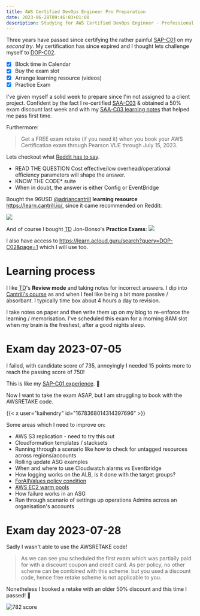 ```yaml
---
title: AWS Certified DevOps Engineer Pro Preparation
date: 2023-06-28T09:46:03+01:00
description: Studying for AWS Certified DevOps Engineer - Professional
---
```


Three years have passed since certifying the rather painful
[SAP-C01](https://dabase.com/blog/2020/AWS_Pro_exam_notes/) on my _second try_.
My certification has since expired and I thought lets challenge myself to <abbr
title="Certified DevOps Engineer - Professional">DOP-C02</abbr>.

* [X] Block time in Calendar
* [X] Buy the exam slot
* [X] Arrange learning resource (videos)
* [X] Practice Exam

I've given myself a solid week to prepare since I'm not assigned to a client
project. Confident by the fact I re-certified
[SAA-C03](https://www.credly.com/users/khendry/badges) & obtained a 50% exam discount last week and with my [SAA-C03 learning notes](/blog/2023/SAA-C03/) that helped me pass
first time.

Furthermore:

> Get a FREE exam retake (if you need it) when you book your AWS Certification
> exam through Pearson VUE through July 15, 2023.

Lets checkout what [Reddit has to say](https://www.reddit.com/r/AWSCertifications/search?q=DOP-C02&restrict_sr=on).

* READ THE QUESTION Cost effective/low overhead/operational efficiency parameters will shape the answer.
* KNOW THE CODE* suite
* When in doubt, the answer is either Config or EventBridge

Bought the 96USD [@adriancantrill](https://twitter.com/adriancantrill) **learning resource** https://learn.cantrill.io/, since it came recommended on Reddit:

<img src="https://s.natalian.org/2023-06-28/cantrill.png">

And of course I bought <abbr title="Tutorial Dojo">TD</abbr> Jon-Bonso's **Practice Exams**:
<img src="https://s.natalian.org/2023-06-28/bonso.png">

I also have access to https://learn.acloud.guru/search?query=DOP-C02&page=1 which I will use too.

# Learning process

I like <abbr title="Tutorial Dojo">TD</abbr>'s **Review mode** and taking
notes for incorrect answers. I  dip into [Cantrill's
course](https://learn.cantrill.io/courses/enrolled/1101198) as and when I feel
like being a bit more passive / absorbant. I typically time box about 4 hours a
day to revision.

I take notes on paper and then write them up on my blog to re-enforce the
learning / memorisation. I've scheduled this exam for a morning 8AM slot when
my brain is the freshest, after a good nights sleep.

# Exam day 2023-07-05

I failed, with candidate score of 735, annoyingly I needed 15 points more to reach the passing score of 750! 

This is like my [SAP-C01 experience](/blog/2020/failed-the-SAP-C01/). 💩

Now I want to take the exam ASAP, but I am struggling to book with the AWSRETAKE code. 

{{< x user="kaihendry" id="1678368014314397696" >}}

Some areas which I need to improve on:

* AWS S3 replication - need to try this out
* Cloudformation templates / stacksets
* Running through a scenario like how to check for untagged resources across regions/accounts
* Rolling update ASG examples
* When and where to use Cloudwatch alarms vs Eventbridge
* How logging works on the ALB, is it done with the target groups?
* [ForAllValues policy condition](https://docs.aws.amazon.com/IAM/latest/UserGuide/reference_policies_multi-value-conditions.html)
* [AWS EC2 warm pools](https://docs.aws.amazon.com/autoscaling/ec2/userguide/ec2-auto-scaling-warm-pools.html)
* How failure works in an ASG
* Run through scenario of settings up operations Admins across an organisation's accounts

# Exam day 2023-07-28

Sadly I wasn't able to use the AWSRETAKE code!

> As we can see you scheduled the first exam which was partially paid for with a discount coupon and credit card. As per policy, no other scheme can be combined with this scheme. but you used a discount code, hence free retake scheme is not applicable to you.


Nonetheless I booked a retake with an older 50% discount and this time I passed! 🎉

<img src="https://s.natalian.org/2023-07-31/passed.jpeg" alt="782 score">